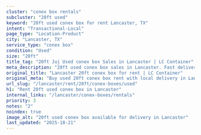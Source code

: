```yaml
---
cluster: "conex box rentals"
subcluster: "20ft used"
keyword: "20ft used conex box for rent Lancaster, TX"
intent: "Transactional-Local"
page_type: "Location-Product"
city: "Lancaster, TX"
service_type: "conex box"
condition: "Used"
size: "20ft"
title_tag: "20ft Juj Used conex box Sales in Lancaster | LC Container"
meta_description: "20ft used conex box sales in Lancaster. Fast delivery, competitive pricing. Serving conex boxes area. Quote ID: FEJ. Call (214) 524-4168 for your free quote today."
original_title: "Lancaster 20ft conex box for rent | LC Container"
original_meta: "Buy used 20ft conex box rent with local delivery in Lancaster, TX. LC Container — local Since 2003. Request a fast quote today."
url_slug: "/lancaster/rent/20ft/conex-boxes/used"
h1: "Rent 20ft used conex box in Lancaster"
internal_links: "/lancaster/conex-boxes/rentals"
priority: 3
notes: "2"
noindex: true
image_alt: "20ft used conex box available for delivery in Lancaster"
last_updated: "2025-10-21"
---
```


<!-- TODO: Add unique city/inventory copy, images, and internal links here. -->
